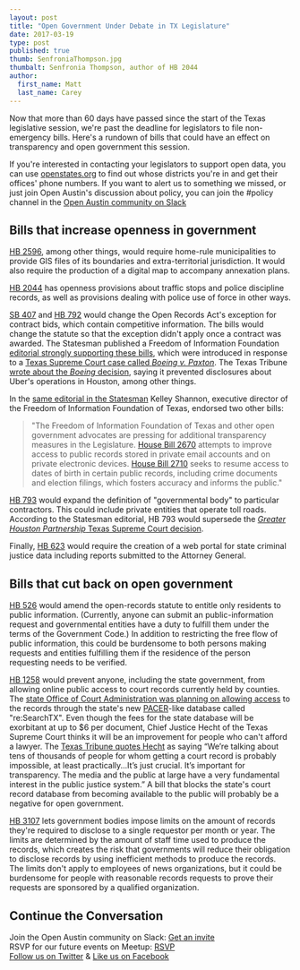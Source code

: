```yaml
---
layout: post
title: "Open Government Under Debate in TX Legislature"
date: 2017-03-19
type: post
published: true
thumb: SenfroniaThompson.jpg
thumbalt: Senfronia Thompson, author of HB 2044
author:
  first_name: Matt
  last_name: Carey
---
```


Now that more than 60 days have passed since the start of the Texas legislative session, we're past the deadline for legislators to file non-emergency bills. Here's a rundown of bills that could have an effect on transparency and open government this session. 

If you're interested in contacting your legislators to support open data, you can use [openstates.org](https://openstates.org/find_your_legislator/) to find out whose districts you're in and get their offices' phone numbers. If you want to alert us to something we missed, or just join Open Austin's discussion about policy, you can join the #policy channel in the [Open Austin community on Slack](https://slack.open-austin.org/)

## Bills that increase openness in government 

[HB 2596](https://openstates.org/tx/bills/85/HB2596/), among other things, would require home-rule municipalities to provide GIS files of its boundaries and extra-territorial jurisdiction. It would also require the production of a digital map to accompany annexation plans.

[HB 2044](https://openstates.org/tx/bills/85/HB2044/) has openness provisions about traffic stops and police discipline records, as well as provisions dealing with police use of force in other ways.

[SB 407](https://openstates.org/tx/bills/85/SB407/) and [HB 792](https://openstates.org/tx/bills/85/HB792/) would change the Open Records Act's exception for contract bids, which contain competitive information. The bills would change the statute so that the exception didn't apply once a contract was awarded. The Statesman published a Freedom of Information Foundation [editorial strongly supporting these bills](http://www.mystatesman.com/news/opinion/commentary-texas-must-repair-damage-public-information-act/5ZvyZur7pm5HEJqyzb8zDL/), which were introduced in response to a [Texas Supreme Court case called _Boeing v. Paxton_](http://caselaw.findlaw.com/tx-supreme-court/1705303.html). The Texas Tribune [wrote about the _Boeing_ decision](https://www.texastribune.org/2016/08/05/lawmakers-eye-monstrous-loophole-keeps-contract-de/), saying it prevented disclosures about Uber's operations in Houston, among other things.

In the [same editorial in the Statesman](http://www.mystatesman.com/news/opinion/commentary-texas-must-repair-damage-public-information-act/5ZvyZur7pm5HEJqyzb8zDL/) Kelley Shannon, executive director of the Freedom of Information Foundation of Texas, endorsed two other bills:

> "The Freedom of Information Foundation of Texas and other open government advocates are pressing for additional transparency measures in the Legislature. [House Bill 2670](https://openstates.org/tx/bills/85/HB2670/) attempts to improve access to public records stored in private email accounts and on private electronic devices. [House Bill 2710](https://openstates.org/tx/bills/85/HB2710/) seeks to resume access to dates of birth in certain public records, including crime documents and election filings, which fosters accuracy and informs the public."

[HB 793](https://openstates.org/tx/bills/85/HB793/) would expand the definition of "governmental body" to particular contractors. This could include private entities that operate toll roads. According to the Statesman editorial, HB 793 would supersede the [_Greater Houston Partnership_ Texas Supreme Court decision](http://caselaw.findlaw.com/tx-supreme-court/1706354.html).

Finally, [HB 623](https://openstates.org/tx/bills/85/HB623/) would require the creation of a web portal for state criminal justice data including reports submitted to the Attorney General.

## Bills that cut back on open government

[HB 526](https://openstates.org/tx/bills/85/HB526/) would amend the open-records statute to entitle only residents to public information. (Currently, anyone can submit an public-information request and governmental entities have a duty to fulfill them under the terms of the Government Code.) In addition to restricting the free flow of public information, this could be burdensome to both persons making requests and entities fulfilling them if the residence of the person requesting needs to be verified.

[HB 1258](https://openstates.org/tx/bills/85/HB1258/) would prevent anyone, including the state government, from allowing online public access to court records currently held by counties. The [state Office of Court Administration was planning on allowing access](http://www.mystatesman.com/news/state--regional-govt--politics/texas-clerks-look-derail-web-based-public-access-court-records/pnNpmqoQlwe4s8xfBUZYbJ/) to the records through the state's new [PACER](https://www.pacer.gov/)-like database called "re:SearchTX". Even though the fees for the state database will be exorbitant at up to $6 per document, Chief Justice Hecht of the Texas Supreme Court thinks it will be an improvement for people who can't afford a lawyer. The [Texas Tribune quotes Hecht](https://www.texastribune.org/2017/03/09/seeing-turf-war-texas-counties-rally-against-statewide-records-portal/) as saying “We’re talking about tens of thousands of people for whom getting a court record is probably impossible, at least practically...It’s just crucial. It’s important for transparency. The media and the public at large have a very fundamental interest in the public justice system.” A bill that blocks the state's court record database from becoming available to the public will probably be a negative for open government.

[HB 3107](https://openstates.org/tx/bills/85/HB3107/) lets government bodies impose limits on the amount of records they're required to disclose to a single requestor per month or year. The limits are determined by the amount of staff time used to produce the records, which creates the risk that governments will reduce their obligation to disclose records by using inefficient methods to produce the records. The limits don't apply to employees of news organizations, but it could be burdensome for people with reasonable records requests to prove their requests are sponsored by a qualified organization.


## Continue the Conversation

Join the Open Austin community on Slack: [Get an invite](http://slack.open-austin.org/)
<br>
RSVP for our future events on Meetup: [RSVP](http://www.meetup.com/Open-Austin/)
<br>
[Follow us on Twitter](https://twitter.com/openaustin?lang=en)
& [Like us on Facebook](https://www.facebook.com/Open-Austin-412390968837071/)
